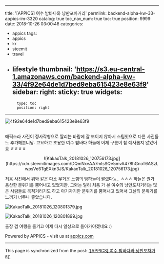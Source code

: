 
---
title: '[APPICS] 여수 밤바다와 낭만포차거리'
permlink: backend-alpha-kw-33-appics-im-3320
catalog: true
toc_nav_num: true
toc: true
position: 9999
date: 2018-10-26 03:00:48
categories:
- appics
tags:
- appics
- kr
- steemit
- travel
- lifestyle
thumbnail: 'https://s3.eu-central-1.amazonaws.com/backend-alpha-kw-33/4f92e64de1d7bed9eba615423e8e63f9'
sidebar:
    right:
        sticky: true
widgets:
    -
        type: toc
        position: right
---


![4f92e64de1d7bed9eba615423e8e63f9](https://s3.eu-central-1.amazonaws.com/backend-alpha-kw-33/4f92e64de1d7bed9eba615423e8e63f9)<br/><br/>

애픽스라 사진이 정사각형으로 짤리는 바람에 잘 보이지 않아서 스팀잇으로 다른 사진들도 추가해봅니당. 고요하고 조용한 여수 밤바다 하늘에 어제 구름이 참 예사롭지 않았어요 ㅎㅎㅎㅎ 

<center>![KakaoTalk_20181026_120756173.jpg](https://cdn.steemitimages.com/DQmNxeAA7mtsSQe5mvA478hGnoT6ASzLwpsVe6TgEXkn3JS/KakaoTalk_20181026_120756173.jpg)</center>

처음 사진에서 위와 같은 다소 무거운 느낌의 밤하늘이 짤렸다능.. ㅎㅎㅎ
하늘은 뭔가 음산한 분위기를 뿜어내고 있었지만, 그와는 달리 처음 가 본 여수의 낭만포차거리는 많은 사람들로 북적거리기도 하고 아기자기한 분위기를 뿜어내고 있어서 그날의 분위기를 느끼기 너무나 좋았습니다.

![KakaoTalk_20181026_120801379.jpg](https://cdn.steemitimages.com/DQmUEfJnRsdx7sxaTLvZATYQCQewPkP6XtoeMN1pGx6utwG/KakaoTalk_20181026_120801379.jpg)


![KakaoTalk_20181026_120801899.jpg](https://cdn.steemitimages.com/DQmPXQcjEp9Sx9q4oNSJ4Gj6ya1sMbPrvojE6iWc2sa4mzp/KakaoTalk_20181026_120801899.jpg)

출장 겸 여행을 즐기고 이제 다시 일상으로 돌아가야겠네요 :)

Powered by APPICS - visit us at [appics.com](https://appics.com?ref=steemit.com/3320)

- - -

This page is synchronized from the post: ['[APPICS] 여수 밤바다와 낭만포차거리'](https://steemit.com/@donekim/backend-alpha-kw-33-appics-im-3320)
